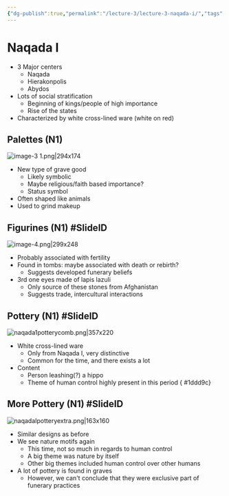 ```yaml
---
{"dg-publish":true,"permalink":"/lecture-3/lecture-3-naqada-i/","tags":["gardenEntry"]}
---
```


# Naqada I
- 3 Major centers
	- Naqada
	- Hierakonpolis
	- Abydos
- Lots of social stratification
	- Beginning of kings/people of high importance
	- Rise of the states
- Characterized by white cross-lined ware (white on red)
## Palettes (N1)
![image-3 1.png|294x174](/img/user/Images/image-3%201.png)
- New type of grave good
	- Likely symbolic
	- Maybe religious/faith based importance?
	- Status symbol
- Often shaped like animals
- Used to grind makeup
## Figurines (N1) #SlideID
![image-4.png|299x248](/img/user/Images/image-4.png)
- Probably associated with fertility
- Found in tombs: maybe associated with death or rebirth?
	- Suggests developed funerary beliefs
- 3rd one eyes made of lapis lazuli
	- Only source of these stones from Afghanistan
	- Suggests trade, intercultural interactions

## Pottery (N1) #SlideID
![naqada1potterycomb.png|357x220](/img/user/Images/naqada1potterycomb.png)
- White cross-lined ware
	- Only from Naqada I, very distinctive
	- Common for the time, and there exists a lot
- Content
	- Person leashing(?) a hippo
	- Theme of human control highly present in this period
{ #1ddd9c}

## More Pottery (N1) #SlideID
![naqadaIpotteryextra.png|163x160](/img/user/Images/naqadaIpotteryextra.png)
- Similar designs as before
- We see nature motifs again
	- This time, not so much in regards to human control
	- A big theme was nature by itself
	- Other big themes included human control over other humans
- A lot of pottery is found in graves
	- However, we can't conclude that they were exclusive part of funerary practices